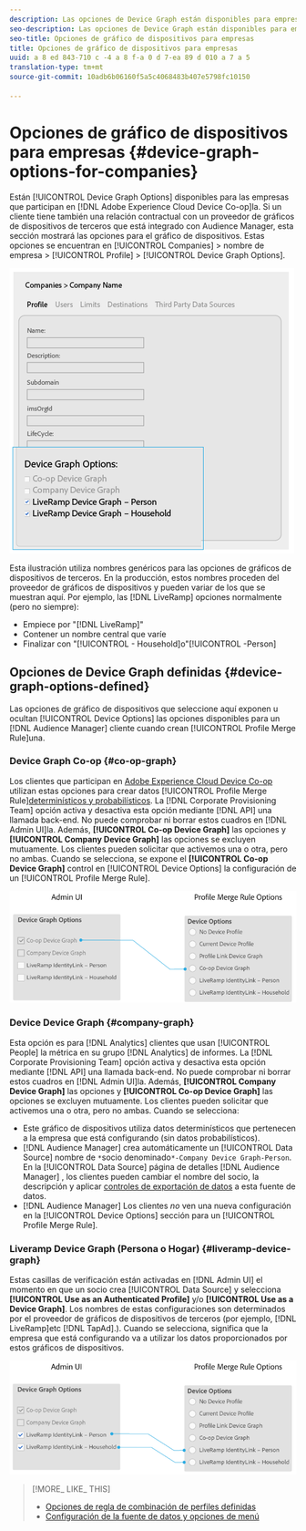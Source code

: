 ```yaml
---
description: Las opciones de Device Graph están disponibles para empresas que participan en Adobe Experience Cloud Device Co-op. Si un cliente tiene también una relación contractual con un proveedor de gráficos de dispositivos de terceros que está integrado con Audience Manager, esta sección mostrará las opciones para el gráfico de dispositivos. Estas opciones se encuentran en Empresas > nombre de empresa > Perfil > Opciones de gráfico de dispositivos.
seo-description: Las opciones de Device Graph están disponibles para empresas que participan en Adobe Experience Cloud Device Co-op. Si un cliente tiene también una relación contractual con un proveedor de gráficos de dispositivos de terceros que está integrado con Audience Manager, esta sección mostrará las opciones para el gráfico de dispositivos. Estas opciones se encuentran en Empresas > nombre de empresa > Perfil > Opciones de gráfico de dispositivos.
seo-title: Opciones de gráfico de dispositivos para empresas
title: Opciones de gráfico de dispositivos para empresas
uuid: a 8 ed 843-710 c -4 a 8 f-a 0 d 7-ea 89 d 010 a 7 a 5
translation-type: tm+mt
source-git-commit: 10adb6b06160f5a5c4068483b407e5798fc10150

---
```



# Opciones de gráfico de dispositivos para empresas {#device-graph-options-for-companies}

Están [!UICONTROL Device Graph Options] disponibles para las empresas que participan en [!DNL Adobe Experience Cloud Device Co-op]la. Si un cliente tiene también una relación contractual con un proveedor de gráficos de dispositivos de terceros que está integrado con Audience Manager, esta sección mostrará las opciones para el gráfico de dispositivos. Estas opciones se encuentran en [!UICONTROL Companies] &gt; nombre de empresa &gt; [!UICONTROL Profile] &gt; [!UICONTROL Device Graph Options].

![](assets/adminUIdataSource.png)

Esta ilustración utiliza nombres genéricos para las opciones de gráficos de dispositivos de terceros. En la producción, estos nombres proceden del proveedor de gráficos de dispositivos y pueden variar de los que se muestran aquí. Por ejemplo, las [!DNL LiveRamp] opciones normalmente (pero no siempre):

* Empiece por "[!DNL LiveRamp]"
* Contener un nombre central que varíe
* Finalizar con "[!UICONTROL - Household]o"[!UICONTROL -Person]

## Opciones de Device Graph definidas {#device-graph-options-defined}

Las opciones de gráfico de dispositivos que seleccione aquí exponen u ocultan [!UICONTROL Device Options] las opciones disponibles para un [!DNL Audience Manager] cliente cuando crean [!UICONTROL Profile Merge Rule]una.

### Device Graph Co-op {#co-op-graph}

Los clientes que participan en [Adobe Experience Cloud Device Co-op](https://marketing.adobe.com/resources/help/en_US/mcdc/) utilizan estas opciones para crear datos [!UICONTROL Profile Merge Rule][determinísticos y probabilísticos](https://marketing.adobe.com/resources/help/en_US/mcdc/mcdc-links.html). La [!DNL Corporate Provisioning Team] opción activa y desactiva esta opción mediante [!DNL API] una llamada back-end. No puede comprobar ni borrar estos cuadros en [!DNL Admin UI]la. Además, **[!UICONTROL Co-op Device Graph]** las opciones y **[!UICONTROL Company Device Graph]** las opciones se excluyen mutuamente. Los clientes pueden solicitar que activemos una o otra, pero no ambas. Cuando se selecciona, se expone el **[!UICONTROL Co-op Device Graph]** control en [!UICONTROL Device Options] la configuración de un [!UICONTROL Profile Merge Rule].

![](assets/adminUI1.png)

### Device Device Graph {#company-graph}

Esta opción es para [!DNL Analytics] clientes que usan [!UICONTROL People] la métrica en su grupo [!DNL Analytics] de informes. La [!DNL Corporate Provisioning Team] opción activa y desactiva esta opción mediante [!DNL API] una llamada back-end. No puede comprobar ni borrar estos cuadros en [!DNL Admin UI]la. Además, **[!UICONTROL Company Device Graph]** las opciones y **[!UICONTROL Co-op Device Graph]** las opciones se excluyen mutuamente. Los clientes pueden solicitar que activemos una o otra, pero no ambas. Cuando se selecciona:

* Este gráfico de dispositivos utiliza datos determinísticos que pertenecen a la empresa que está configurando (sin datos probabilísticos).
* [!DNL Audience Manager] crea automáticamente un [!UICONTROL Data Source] nombre de `*`socio denominado`*-Company Device Graph-Person`. En la [!UICONTROL Data Source] página de detalles [!DNL Audience Manager] , los clientes pueden cambiar el nombre del socio, la descripción y aplicar [controles de exportación de datos](https://marketing.adobe.com/resources/help/en_US/aam/c_dec.html) a esta fuente de datos.
* [!DNL Audience Manager] Los clientes *no* ven una nueva configuración en la [!UICONTROL Device Options] sección para un [!UICONTROL Profile Merge Rule].

### Liveramp Device Graph (Persona o Hogar) {#liveramp-device-graph}

Estas casillas de verificación están activadas en [!DNL Admin UI] el momento en que un socio crea [!UICONTROL Data Source] y selecciona **[!UICONTROL Use as an Authenticated Profile]** y/o **[!UICONTROL Use as a Device Graph]**. Los nombres de estas configuraciones son determinados por el proveedor de gráficos de dispositivos de terceros (por ejemplo, [!DNL LiveRamp]etc [!DNL TapAd].). Cuando se selecciona, significa que la empresa que está configurando va a utilizar los datos proporcionados por estos gráficos de dispositivos.

![](assets/adminUI2.png)

>[!MORE_ LIKE_ THIS]
>
>* [Opciones de regla de combinación de perfiles definidas](https://marketing.adobe.com/resources/help/en_US/aam/merge-rule-definitions.html)
>* [Configuración de la fuente de datos y opciones de menú](https://marketing.adobe.com/resources/help/en_US/aam/datasource-settings-definitions.html)

